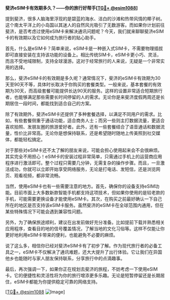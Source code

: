 **斐济eSIM卡有效期多久？——你的旅行好帮手[[TG💪+ @esim1088](https://t.me/s/esim1088)]**

提到斐济，很多人脑海里浮现的是碧蓝的海水、洁白的沙滩和热带风情的椰子树。这个南太平洋上的小岛国以其迷人的自然风光吸引了无数游客。而如果你计划前往斐济，是否考虑过使用eSIM卡来解决通讯问题呢？今天，我们就来聊聊斐济eSIM卡的有效期以及它如何成为旅行者的贴心助手。

首先，什么是eSIM卡？简单来说，eSIM卡是一种嵌入式SIM卡，不需要物理插拔即可直接安装在支持该功能的设备上。相比传统SIM卡，eSIM卡更小巧、灵活，而且不受地域限制，支持全球漫游。这对于经常旅行的人来说，无疑是一个非常实用的选择。

那么，斐济eSIM卡的有效期是多久呢？通常情况下，斐济的eSIM卡有效期为30天至90天不等，具体时长取决于你购买的套餐类型。一般来说，基本套餐的有效期为30天，而高级套餐可能提供长达90天的服务。这样的设置非常适合短期旅行者，也能够满足那些需要长时间停留的人的需求。无论你是来斐济度假两周还是长期居住一段时间，都能找到适合自己的方案。

除了有效期外，斐济eSIM卡还提供了多种套餐选择，以满足不同用户的需求。比如，有些套餐侧重于通话功能，适合商务人士；而另一些则主打数据流量，更适合喜欢拍照、发朋友圈的旅游爱好者。此外，还有一些套餐结合了语音通话和数据流量，性价比非常高。无论你是想保持联系，还是希望随时随地上传美照到社交媒体，都能轻松搞定。

对于那些对eSIM卡还不太了解的朋友来说，可能会担心使用起来会不会很麻烦。其实完全不用担心！eSIM卡的安装过程非常简单，只需通过手机上的运营商应用程序进行激活即可。整个过程只需要几分钟，无需复杂的操作步骤。而且，一旦激活成功，你就可以立即开始享受网络服务，无论是打电话、发短信，还是浏览网页、观看视频，都非常流畅。

当然，使用eSIM卡也有一些需要注意的地方。首先，确保你的设备支持eSIM功能。目前市面上大多数新款智能手机都支持这项技术，但如果你使用的是较老款的手机，可能需要更换设备才能使用eSIM卡。其次，在购买之前最好确认一下自己所在的地区是否支持该eSIM卡服务。虽然斐济的eSIM卡在全球范围内通用，但在某些特殊情况下可能会遇到兼容性问题。

另外，为了确保旅途顺利，建议在出发前做好充分准备。比如提前下载并熟悉相关应用程序，查看目的地的信号覆盖情况，了解当地的文化习俗等。这样不仅能让你更好地利用eSIM卡带来的便利，也能避免不必要的麻烦。

说了这么多，相信你已经对斐济eSIM卡有了初步了解。作为现代旅行者的必备工具之一，eSIM卡不仅解决了通讯难题，还大大提升了出行体验。它让我们在异国他乡也能随时与家人朋友保持联系，分享旅行中的点滴趣事。

最后，再次强调一下，如果你正在规划去斐济的旅程，不妨考虑一下使用eSIM卡。它的便捷性和灵活性将为你的旅行增添更多乐趣。无论是短暂停留还是长期居住，eSIM卡都能为你提供稳定可靠的网络支持。

[[TG💪+ @esim1088](https://t.me/s/esim1088) ![Image](https://i.postimg.cc/4NQfJmqS/Snipaste-2025-05-13-00-14-12.png)]